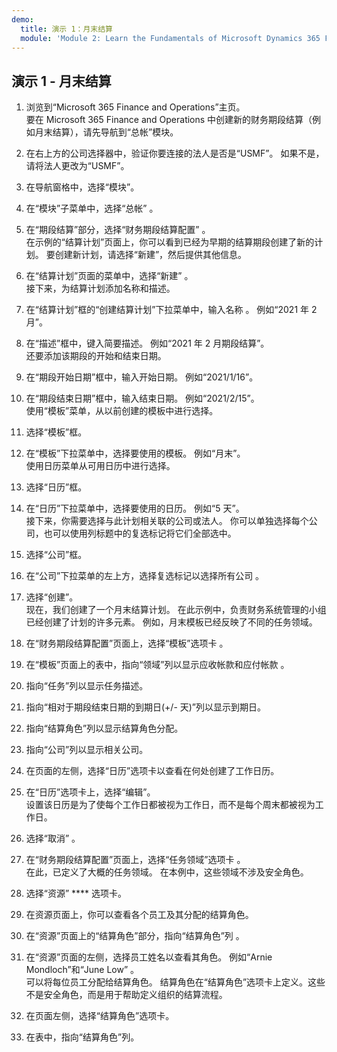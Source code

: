 ```yaml
---
demo:
  title: 演示 1：月末结算
  module: 'Module 2: Learn the Fundamentals of Microsoft Dynamics 365 Finance'
---
```


## 演示 1 - 月末结算

1. 浏览到“Microsoft 365 Finance and Operations”主页。  
    要在 Microsoft 365 Finance and Operations 中创建新的财务期段结算（例如月末结算），请先导航到“总帐”模块。

1. 在右上方的公司选择器中，验证你要连接的法人是否是“USMF”。 如果不是，请将法人更改为“USMF”。

1. 在导航窗格中，选择“模块”。

1. 在“模块”子菜单中，选择“总帐” 。

1. 在“期段结算”部分，选择“财务期段结算配置” 。  
    在示例的“结算计划”页面上，你可以看到已经为早期的结算期段创建了新的计划。 要创建新计划，请选择“新建”，然后提供其他信息。

1. 在“结算计划”页面的菜单中，选择“新建” 。  
    接下来，为结算计划添加名称和描述。

1. 在“结算计划”框的“创建结算计划”下拉菜单中，输入名称 。 例如“2021 年 2 月”。

1. 在“描述”框中，键入简要描述。 例如“2021 年 2 月期段结算”。  
    还要添加该期段的开始和结束日期。

1. 在“期段开始日期”框中，输入开始日期。 例如“2021/1/16”。

1. 在“期段结束日期”框中，输入结束日期。 例如“2021/2/15”。  
    使用“模板”菜单，从以前创建的模板中进行选择。

1. 选择“模板”框。

1. 在“模板”下拉菜单中，选择要使用的模板。 例如“月末”。  
    使用日历菜单从可用日历中进行选择。

1. 选择“日历”框。

1. 在“日历”下拉菜单中，选择要使用的日历。 例如“5 天”。  
接下来，你需要选择与此计划相关联的公司或法人。 你可以单独选择每个公司，也可以使用列标题中的复选标记将它们全部选中。

1. 选择“公司”框。

1. 在“公司”下拉菜单的左上方，选择复选标记以选择所有公司 。

1. 选择“创建”。  
    现在，我们创建了一个月末结算计划。 在此示例中，负责财务系统管理的小组已经创建了计划的许多元素。 例如，月末模板已经反映了不同的任务领域。

1. 在“财务期段结算配置”页面上，选择“模板”选项卡 。

1. 在“模板”页面上的表中，指向“领域”列以显示应收帐款和应付帐款 。

1. 指向“任务”列以显示任务描述。

1. 指向“相对于期段结束日期的到期日(+/- 天)”列以显示到期日。

1. 指向“结算角色”列以显示结算角色分配。

1. 指向“公司”列以显示相关公司。

1. 在页面的左侧，选择“日历”选项卡以查看在何处创建了工作日历。

1. 在“日历”选项卡上，选择“编辑”。  
    设置该日历是为了使每个工作日都被视为工作日，而不是每个周末都被视为工作日。

1. 选择“取消”  。

1. 在“财务期段结算配置”页面上，选择“任务领域”选项卡 。  
    在此，已定义了大概的任务领域。 在本例中，这些领域不涉及安全角色。

1. 选择“资源” **** 选项卡。

1. 在资源页面上，你可以查看各个员工及其分配的结算角色。

1. 在“资源”页面上的“结算角色”部分，指向“结算角色”列  。

1. 在“资源”页面的左侧，选择员工姓名以查看其角色。 例如“Arnie Mondloch”和“June Low” 。  
    可以将每位员工分配给结算角色。 结算角色在“结算角色”选项卡上定义。这些不是安全角色，而是用于帮助定义组织的结算流程。

1. 在页面左侧，选择“结算角色”选项卡。

1. 在表中，指向“结算角色”列。
